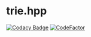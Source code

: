 trie.hpp
========

[![Codacy Badge](https://app.codacy.com/project/badge/Grade/1b7b0140aeda4cd0af72a4d1509b6eab)](https://www.codacy.com/gh/Jorengarenar/trie.hpp/dashboard?utm_source=github.com&amp;utm_medium=referral&amp;utm_content=Jorengarenar/trie.hpp&amp;utm_campaign=Badge_Grade)
[![CodeFactor](https://www.codefactor.io/repository/github/jorengarenar/trie.hpp/badge)](https://www.codefactor.io/repository/github/jorengarenar/trie.hpp)
